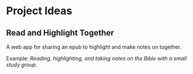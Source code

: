 # Project Ideas

## Read and Highlight Together

A web app for sharing an epub to highlight and make notes on together.

Example: *Reading, highlighting, and taking notes on the Bible with a small study group.*